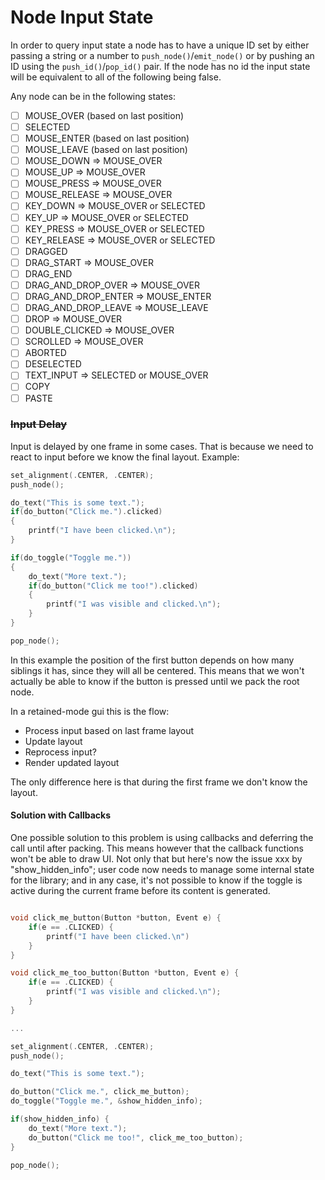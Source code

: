 # Node Input State
In order to query input state a node has to have a unique ID set by either passing a string or a number to `push_node()`/`emit_node()` or by pushing an ID using the `push_id()`/`pop_id()` pair. If the node has no id the input state will be equivalent to all of the following being false.

Any node can be in the following states:
- [ ] MOUSE_OVER (based on last position)
- [ ] SELECTED
- [ ] MOUSE_ENTER (based on last position)
- [ ] MOUSE_LEAVE (based on last position)
- [ ] MOUSE_DOWN => MOUSE_OVER
- [ ] MOUSE_UP => MOUSE_OVER
- [ ] MOUSE_PRESS => MOUSE_OVER
- [ ] MOUSE_RELEASE => MOUSE_OVER
- [ ] KEY_DOWN => MOUSE_OVER or SELECTED
- [ ] KEY_UP => MOUSE_OVER or SELECTED
- [ ] KEY_PRESS => MOUSE_OVER or SELECTED
- [ ] KEY_RELEASE => MOUSE_OVER or SELECTED
- [ ] DRAGGED
- [ ] DRAG_START => MOUSE_OVER
- [ ] DRAG_END
- [ ] DRAG_AND_DROP_OVER => MOUSE_OVER
- [ ] DRAG_AND_DROP_ENTER => MOUSE_ENTER
- [ ] DRAG_AND_DROP_LEAVE => MOUSE_LEAVE
- [ ] DROP => MOUSE_OVER
- [ ] DOUBLE_CLICKED => MOUSE_OVER
- [ ] SCROLLED => MOUSE_OVER
- [ ] ABORTED
- [ ] DESELECTED
- [ ] TEXT_INPUT => SELECTED or MOUSE_OVER
- [ ] COPY
- [ ] PASTE

### ~~Input Delay~~
Input is delayed by one frame in some cases. That is because we need to react to input before we know the final layout. Example:
```c++
set_alignment(.CENTER, .CENTER);
push_node();

do_text("This is some text.");
if(do_button("Click me.").clicked)
{
    printf("I have been clicked.\n");
}

if(do_toggle("Toggle me."))
{
    do_text("More text.");
    if(do_button("Click me too!").clicked)
    {
        printf("I was visible and clicked.\n");
    }
}

pop_node();
```
In this example the position of the first button depends on how many siblings it has, since they will all be centered. This means that we won't actually be able to know if the button is pressed until we pack the root node.

In a retained-mode gui this is the flow:
- Process input based on last frame layout
- Update layout
- Reprocess input?
- Render updated layout
 
The only difference here is that during the first frame we don't know the layout.
#### Solution with Callbacks
One possible solution to this problem is using callbacks and deferring the call until after packing. This means however that the callback functions won't be able to draw UI.
Not only that but here's now the issue xxx by "show_hidden_info"; user code now needs to manage some internal state for the library; and in any case, it's not possible to know if the toggle is active during the current frame before its content is generated. 
```c++

void click_me_button(Button *button, Event e) {
    if(e == .CLICKED) {
        printf("I have been clicked.\n")
    }
}

void click_me_too_button(Button *button, Event e) {
    if(e == .CLICKED) {
        printf("I was visible and clicked.\n");
    }
}

...

set_alignment(.CENTER, .CENTER);
push_node();

do_text("This is some text.");

do_button("Click me.", click_me_button);
do_toggle("Toggle me.", &show_hidden_info);

if(show_hidden_info) {
    do_text("More text.");
    do_button("Click me too!", click_me_too_button);
}

pop_node();
```
